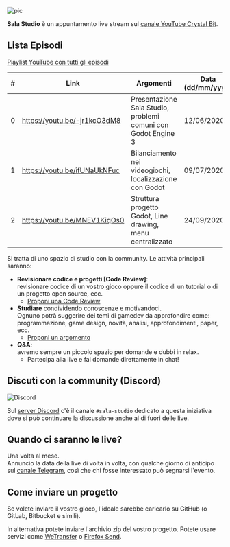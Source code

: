 ![pic](https://user-images.githubusercontent.com/6860637/84149556-f1e32900-aa60-11ea-8234-2d15869854d0.png)

**Sala Studio** è un appuntamento live stream sul [canale YouTube Crystal Bit](https://www.youtube.com/c/CrystalBit). 

## Lista Episodi

[Playlist YouTube con tutti gli episodi](https://www.youtube.com/playlist?list=PLaCq3HqKQR6roLY0e3_fDqCzj5PAN2WRw)

| # | Link                         | Argomenti                                                     | Data (dd/mm/yyyy)     |
|---|------------------------------|---------------------------------------------------------------|-----------------------|
| 0 | https://youtu.be/-jr1kcO3dM8 | Presentazione Sala Studio, problemi comuni con Godot Engine 3 | 12/06/2020            |
| 1 | https://youtu.be/ifUNaUkNFuc | Bilanciamento nei videogiochi, localizzazione con Godot | 09/07/2020  |
| 2 | https://youtu.be/MNEV1KiqOs0 | Struttura progetto Godot, Line drawing, menu centralizzato | 24/09/2020 | 

Si tratta di uno spazio di studio con la community. Le attività principali saranno:

- **Revisionare codice e progetti [Code Review]**:  
revisionare codice di un vostro gioco oppure il codice di un tutorial o di un progetto open source, ecc.
  - [Proponi una Code Review](https://github.com/crystal-bit/sala-studio/issues/new?assignees=&labels=&template=proponi-una-code-review.md&title=)
- **Studiare** condividendo conoscenze e motivandoci.  
Ognuno potrà suggerire dei temi di gamedev da approfondire come: programmazione, game design, novità, analisi, approfondimenti, paper, ecc. 
  - [Proponi un argomento](https://github.com/crystal-bit/sala-studio/issues/new?assignees=&labels=&template=proponi-un-argomento-di-studio.md&title=)
- **Q&A**:  
avremo sempre un piccolo spazio per domande e dubbi in relax.
  - Partecipa alla live e fai domande direttamente in chat!

## Discuti con la community (Discord)

![Discord](https://img.shields.io/discord/686600734636376102?logo=discord&logoColor=ffffff&color=7389D8&labelColor=6A7EC2)

Sul [server Discord](https://discord.gg/SA6S2Db) c'è il canale `#sala-studio` dedicato a questa iniziativa dove si può continuare la discussione anche al di fuori delle live.
  
## Quando ci saranno le live?

Una volta al mese.  
Annuncio la data della live di volta in volta, con qualche giorno di anticipo sul [canale Telegram](https://t.me/crystalbit), così che chi fosse interessato può segnarsi l'evento.

## Come inviare un progetto 

Se volete inviare il vostro gioco, l'ideale sarebbe caricarlo su GitHub (o GitLab, Bitbucket e simili).

In alternativa potete inviare l'archivio zip del vostro progetto. Potete usare servizi come [WeTransfer](https://wetransfer.com/) o [Firefox Send](https://send.firefox.com/).

